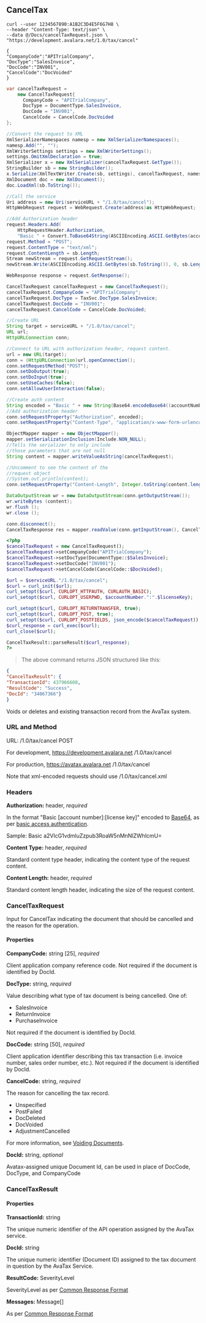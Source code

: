 ## CancelTax

```shell
curl --user 1234567890:A1B2C3D4E5F6G7H8 \
--header "Content-Type: text/json" \
--data @/Docs/cancelTaxRequest.json \
"https://development.avalara.net/1.0/tax/cancel"

{
"CompanyCode":"APITrialCompany",
"DocType":"SalesInvoice",
"DocCode":"INV001",
"CancelCode":"DocVoided"
}
```

```csharp
var cancelTaxRequest = 
	new CancelTaxRequest{
	  CompanyCode = "APITrialCompany",
	  DocType = DocumentType.SalesInvoice,
	  DocCode = "INV001",
	  CancelCode = CancelCode.DocVoided
};

//Convert the request to XML
XmlSerializerNamespaces namesp = new XmlSerializerNamespaces();
namesp.Add("", ""); 
XmlWriterSettings settings = new XmlWriterSettings();
settings.OmitXmlDeclaration = true;
XmlSerializer x = new XmlSerializer(cancelTaxRequest.GetType());
StringBuilder sb = new StringBuilder();
x.Serialize(XmlTextWriter.Create(sb, settings), cancelTaxRequest, namesp);
XmlDocument doc = new XmlDocument();
doc.LoadXml(sb.ToString());

//Call the service
Uri address = new Uri(serviceURL + "/1.0/tax/cancel");
HttpWebRequest request = WebRequest.Create(address)as HttpWebRequest;

//Add Authorization header
request.Headers.Add(
	HttpRequestHeader.Authorization, 
	"Basic " + Convert.ToBase64String(ASCIIEncoding.ASCII.GetBytes(accountNumber + ":" + licenseKey)));
request.Method = "POST";
request.ContentType = "text/xml";
request.ContentLength = sb.Length;
Stream newStream = request.GetRequestStream();
newStream.Write(ASCIIEncoding.ASCII.GetBytes(sb.ToString()), 0, sb.Length);

WebResponse response = request.GetResponse();
```

```java
CancelTaxRequest cancelTaxRequest = new CancelTaxRequest();
cancelTaxRequest.CompanyCode = "APITrialCompany";
cancelTaxRequest.DocType = TaxSvc.DocType.SalesInvoice;
cancelTaxRequest.DocCode = "INV001";
cancelTaxRequest.CancelCode = CancelCode.DocVoided;

//Create URL
String target = serviceURL + "/1.0/tax/cancel";
URL url;
HttpURLConnection conn;

//Connect to URL with authorization header, request content.
url = new URL(target);
conn = (HttpURLConnection)url.openConnection();
conn.setRequestMethod("POST");
conn.setDoOutput(true);
conn.setDoInput(true);
conn.setUseCaches(false);
conn.setAllowUserInteraction(false);

//Create auth content
String encoded = "Basic " + new String(Base64.encodeBase64((accountNumber + ":" + licenseKey).getBytes()));
//Add authorization header
conn.setRequestProperty("Authorization", encoded);
conn.setRequestProperty("Content-Type", "application/x-www-form-urlencoded");

ObjectMapper mapper = new ObjectMapper();
mapper.setSerializationInclusion(Include.NON_NULL);
//Tells the serializer to only include
//those parameters that are not null
String content = mapper.writeValueAsString(cancelTaxRequest);

//Uncomment to see the content of the
//request object
//System.out.println(content);
conn.setRequestProperty("Content-Length", Integer.toString(content.length()));

DataOutputStream wr = new DataOutputStream(conn.getOutputStream());
wr.writeBytes (content);
wr.flush ();
wr.close ();

conn.disconnect();
CancelTaxResponse res = mapper.readValue(conn.getInputStream(), CancelTaxResponse.class);
```

```php
<?php
$cancelTaxRequest = new CancelTaxRequest();
$cancelTaxRequest->setCompanyCode("APITrialCompany");
$cancelTaxRequest->setDocType(DocumentType::$SalesInvoice);		
$cancelTaxRequest->setDocCode("INV001");		
$cancelTaxRequest->setCancelCode(CancelCode::$DocVoided);

$url = $serviceURL."/1.0/tax/cancel";
$curl = curl_init($url);
curl_setopt($curl, CURLOPT_HTTPAUTH, CURLAUTH_BASIC);
curl_setopt($curl, CURLOPT_USERPWD, $accountNumber.":".$licenseKey);

curl_setopt($curl, CURLOPT_RETURNTRANSFER, true);
curl_setopt($curl, CURLOPT_POST, true);
curl_setopt($curl, CURLOPT_POSTFIELDS, json_encode($cancelTaxRequest)); 
$curl_response = curl_exec($curl);
curl_close($curl);

CancelTaxResult::parseResult($curl_response);
?>
```

> The above command returns JSON structured like this:

```json
{
"CancelTaxResult": {
"TransactionId": 437966608,
"ResultCode": "Success",
"DocId": "34067366"}
}
```

Voids or deletes and existing transaction record from the AvaTax system.

### URL and Method

URL: /1.0/tax/cancel POST

For development, 
	https://development.avalara.net
	/1.0/tax/cancel
    
For production, 
	https://avatax.avalara.net
	/1.0/tax/cancel
    
Note that xml-encoded requests should use /1.0/tax/cancel.xml

### Headers

**Authorization:** header, *required*

In the format "Basic [account number]:[license key]" encoded to <a href="http://en.wikipedia.org/wiki/Base64" target="_parent">Base64</a>, as per <a href="http://en.wikipedia.org/wiki/Basic_access_authentication" target="_parent">basic access authentication</a>.

Sample: Basic a2VlcG1vdmluZzpub3RoaW5nMnNlZWhlcmU=

**Content Type:** header, *required*

Standard content type header, indicating the content type of the request content.

**Content Length:** header, *required*

Standard content length header, indicating the size of the request content.

### CancelTaxRequest

Input for CancelTax indicating the document that should be cancelled and the reason for the operation.

#### Properties

**CompanyCode:** string [25], *required*

Client application company reference code.  Not required if the document is identified by DocId.

**DocType:** string, *required*

Value describing what type of tax document is being cancelled. One of:

* SalesInvoice
* ReturnInvoice
* PurchaseInvoice

Not required if the document is identified by DocId.

**DocCode:** string [50], *required*

Client application identifier describing this tax transaction (i.e. invoice number, sales order number, etc.).  Not required if the document is identified by DocId.

**CancelCode:** string, *required*

The reason for cancelling the tax record. 

* Unspecified
* PostFailed
* DocDeleted
* DocVoided
* AdjustmentCancelled

For more information, see <a href="http://developer.avalara.com/api-docs/designing-your-integration/canceltax" target="_parent">Voiding Documents</a>.

**DocId:** string, *optional*

Avatax-assigned unique Document Id, can be used in place of DocCode, DocType, and CompanyCode

### CancelTaxResult

#### Properties

**TransactionId:** string

The unique numeric identifier of the API operation assigned by the AvaTax service.

**DocId:** string

The unique numeric identifier (Document ID) assigned to the tax document in question by the AvaTax Service.

**ResultCode:** SeverityLevel

SeverityLevel as per <a title="Common Response Format" href="http://developer.avalara.com/api-docs/soap/shared-formats-and-methods#CommonResponseFormat" target="_parent">Common Response Format</a>

**Messages:** Message[]

As per <a title="Common Response Format" href="http://developer.avalara.com/api-docs/soap/shared-formats-and-methods#CommonResponseFormat" target="_parent">Common Response Format</a>
